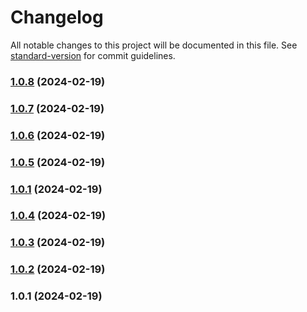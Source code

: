# Changelog

All notable changes to this project will be documented in this file. See [standard-version](https://github.com/conventional-changelog/standard-version) for commit guidelines.

### [1.0.8](https://github.com/RazorRSD/ytnotify/compare/v1.0.7...v1.0.8) (2024-02-19)

### [1.0.7](https://github.com/RazorRSD/ytnotify/compare/v1.0.6...v1.0.7) (2024-02-19)

### [1.0.6](https://github.com/RazorRSD/ytnotify/compare/v1.0.5...v1.0.6) (2024-02-19)

### [1.0.5](https://github.com/RazorRSD/ytnotify/compare/v1.0.4...v1.0.5) (2024-02-19)

### [1.0.1](https://github.com/RazorRSD/ytnotify/compare/v1.0.4...v1.0.1) (2024-02-19)

### [1.0.4](https://github.com/RazorRSD/ytnotify/compare/v1.0.3...v1.0.4) (2024-02-19)

### [1.0.3](https://github.com/RazorRSD/ytnotify/compare/v1.0.2...v1.0.3) (2024-02-19)

### [1.0.2](https://github.com/RazorRSD/ytnotify/compare/v1.0.1...v1.0.2) (2024-02-19)

### 1.0.1 (2024-02-19)
